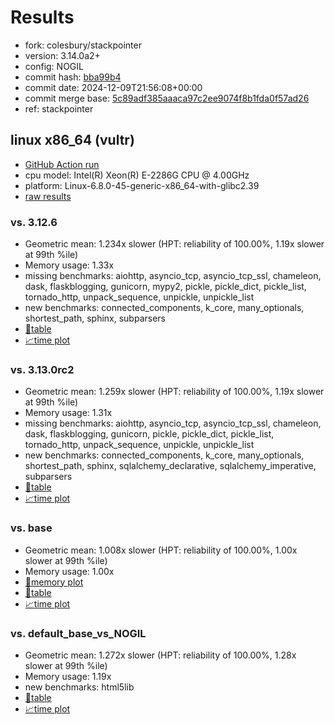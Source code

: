 # Results

- fork: colesbury/stackpointer
- version: 3.14.0a2+
- config: NOGIL
- commit hash: [bba99b4](https://github.com/colesbury/cpython/commit/bba99b4)
- commit date: 2024-12-09T21:56:08+00:00
- commit merge base: [5c89adf385aaaca97c2ee9074f8b1fda0f57ad26](https://github.com/python/cpython/commit/5c89adf385aaaca97c2ee9074f8b1fda0f57ad26)
- ref: stackpointer

## linux x86_64 (vultr)

- [GitHub Action run](https://github.com/facebookexperimental/free-threading-benchmarking/actions/runs/12245093641)
- cpu model: Intel(R) Xeon(R) E-2286G CPU @ 4.00GHz
- platform: Linux-6.8.0-45-generic-x86_64-with-glibc2.39
- [raw results](bm-20241209-vultr-x86_64-colesbury-stackpointer-3.14.0a2%2B-bba99b4.json)

### vs. 3.12.6

- Geometric mean: 1.234x slower (HPT: reliability of 100.00%, 1.19x slower at 99th %ile)
- Memory usage: 1.33x
- missing benchmarks: aiohttp, asyncio_tcp, asyncio_tcp_ssl, chameleon, dask, flaskblogging, gunicorn, mypy2, pickle, pickle_dict, pickle_list, tornado_http, unpack_sequence, unpickle, unpickle_list
- new benchmarks: connected_components, k_core, many_optionals, shortest_path, sphinx, subparsers
- [📄table](bm-20241209-vultr-x86_64-colesbury-stackpointer-3.14.0a2%2B-bba99b4-vs-3.12.6.md)
- [📈time plot](bm-20241209-vultr-x86_64-colesbury-stackpointer-3.14.0a2%2B-bba99b4-vs-3.12.6.svg)

### vs. 3.13.0rc2

- Geometric mean: 1.259x slower (HPT: reliability of 100.00%, 1.19x slower at 99th %ile)
- Memory usage: 1.31x
- missing benchmarks: aiohttp, asyncio_tcp, asyncio_tcp_ssl, chameleon, dask, flaskblogging, gunicorn, pickle, pickle_dict, pickle_list, tornado_http, unpack_sequence, unpickle, unpickle_list
- new benchmarks: connected_components, k_core, many_optionals, shortest_path, sphinx, sqlalchemy_declarative, sqlalchemy_imperative, subparsers
- [📄table](bm-20241209-vultr-x86_64-colesbury-stackpointer-3.14.0a2%2B-bba99b4-vs-3.13.0rc2.md)
- [📈time plot](bm-20241209-vultr-x86_64-colesbury-stackpointer-3.14.0a2%2B-bba99b4-vs-3.13.0rc2.svg)

### vs. base

- Geometric mean: 1.008x slower (HPT: reliability of 100.00%, 1.00x slower at 99th %ile)
- Memory usage: 1.00x
- [🧠memory plot](bm-20241209-vultr-x86_64-colesbury-stackpointer-3.14.0a2%2B-bba99b4-vs-base-mem.svg)
- [📄table](bm-20241209-vultr-x86_64-colesbury-stackpointer-3.14.0a2%2B-bba99b4-vs-base.md)
- [📈time plot](bm-20241209-vultr-x86_64-colesbury-stackpointer-3.14.0a2%2B-bba99b4-vs-base.svg)

### vs. default_base_vs_NOGIL

- Geometric mean: 1.272x slower (HPT: reliability of 100.00%, 1.28x slower at 99th %ile)
- Memory usage: 1.19x
- new benchmarks: html5lib
- [📄table](bm-20241209-vultr-x86_64-colesbury-stackpointer-3.14.0a2%2B-bba99b4-vs-default_base_vs_NOGIL.md)
- [📈time plot](bm-20241209-vultr-x86_64-colesbury-stackpointer-3.14.0a2%2B-bba99b4-vs-default_base_vs_NOGIL.svg)

